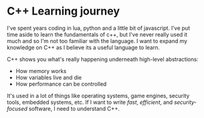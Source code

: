 # C++ Learning journey

I've spent years coding in lua, python and a little bit of javascript. I've put time aside to learn the fundamentals of c++, but I've never really used it much and so I'm not too familiar with the language.
I want to expand my knowledge on C++ as I believe its a useful language to learn.

C++ shows you what's really happening underneath high-level abstractions:
- How memory works
- How variables live and die
- How performance can be controlled

It's used in a lot of things like operating systems, game engines, security tools, embedded systems, etc.
If I want to write *fast*, *efficient*, and *security-focused* software, I need to understand C++.

